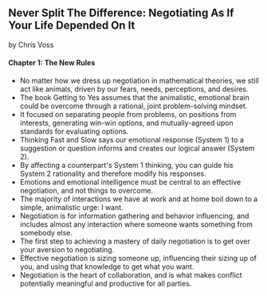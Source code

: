 ## Never Split The Difference: Negotiating As If Your Life Depended On It

by Chris Voss

#### Chapter 1: The New Rules

* No matter how we dress up negotiation in mathematical theories, we still act like animals, driven by our fears, needs, perceptions, and desires.
* The book Getting to Yes assumes that the animalistic, emotional brain could be overcome through a rational, joint problem-solving mindset.
* It focused on separating people from problems, on positions from interests, generating win-win options, and mutually-agreed upon standards for evaluating options.
* Thinking Fast and Slow says our emotional response (System 1) to a suggestion or question informs and creates our logical answer (System 2).
* By affecting a counterpart's System 1 thinking, you can guide his System 2 rationality and therefore modify his responses.
* Emotions and emotional intelligence must be central to an effective negotiation, and not things to overcome.
* The majority of interactions we have at work and at home boil down to a simple, animalistic urge: I want.
* Negotiation is for information gathering and behavior influencing, and includes almost any interaction where someone wants something from somebody else.
* The first step to achieving a mastery of daily negotiation is to get over your aversion to negotiating.
* Effective negotiation is sizing someone up, influencing their sizing up of you, and using that knowledge to get what you want.
* Negotiation is the heart of collaboration, and is what makes conflict potentially meaningful and productive for all parties.
